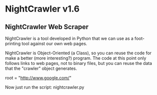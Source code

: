 
# NightCrawler v1.6

## NightCrawler Web Scraper

NightCrawler is a tool developed in Python that we can use as a foot-printing tool against our own web pages.

NightCrawler is Object-Oriented (a Class), so you can reuse the code for make a better (more interesting?) program. 
The code at this point only follows links to web pages, not to binary files, but you can reuse the data that the "crawler" object generates.

root = "http://www.google.com/"

Now just run the script: nightcrawler.py
